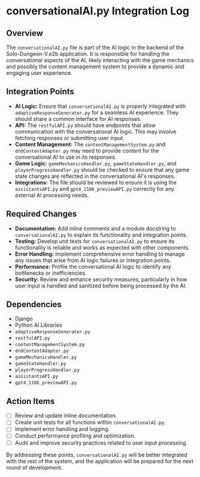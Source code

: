 # conversationalAI.py Integration Log

## Overview
The `conversationalAI.py` file is part of the AI logic in the backend of the Solo-Dungeon-V.e2b application. It is responsible for handling the conversational aspects of the AI, likely interacting with the game mechanics and possibly the content management system to provide a dynamic and engaging user experience.

## Integration Points
- **AI Logic:** Ensure that `conversationalAI.py` is properly integrated with `adaptiveResponseGenerator.py` for a seamless AI experience. They should share a common interface for AI responses.
- **API:** The `restfulAPI.py` should have endpoints that allow communication with the conversational AI logic. This may involve fetching responses or submitting user input.
- **Content Management:** The `contentManagementSystem.py` and `dndContentAdapter.py` may need to provide content for the conversational AI to use in its responses.
- **Game Logic:** `gameMechanicsHandler.py`, `gameStateHandler.py`, and `playerProgressHandler.py` should be checked to ensure that any game state changes are reflected in the conversational AI's responses.
- **Integrations:** The file should be reviewed to ensure it is using the `assistantsAPI.py` and `gpt4_1106_previewAPI.py` correctly for any external AI processing needs.

## Required Changes
- **Documentation:** Add inline comments and a module docstring to `conversationalAI.py` to explain its functionality and integration points.
- **Testing:** Develop unit tests for `conversationalAI.py` to ensure its functionality is reliable and works as expected with other components.
- **Error Handling:** Implement comprehensive error handling to manage any issues that arise from AI logic failures or integration points.
- **Performance:** Profile the conversational AI logic to identify any bottlenecks or inefficiencies.
- **Security:** Review and enhance security measures, particularly in how user input is handled and sanitized before being processed by the AI.

## Dependencies
- Django
- Python AI Libraries
- `adaptiveResponseGenerator.py`
- `restfulAPI.py`
- `contentManagementSystem.py`
- `dndContentAdapter.py`
- `gameMechanicsHandler.py`
- `gameStateHandler.py`
- `playerProgressHandler.py`
- `assistantsAPI.py`
- `gpt4_1106_previewAPI.py`

## Action Items
- [ ] Review and update inline documentation.
- [ ] Create unit tests for all functions within `conversationalAI.py`.
- [ ] Implement error handling and logging.
- [ ] Conduct performance profiling and optimization.
- [ ] Audit and improve security practices related to user input processing.

By addressing these points, `conversationalAI.py` will be better integrated with the rest of the system, and the application will be prepared for the next round of development.